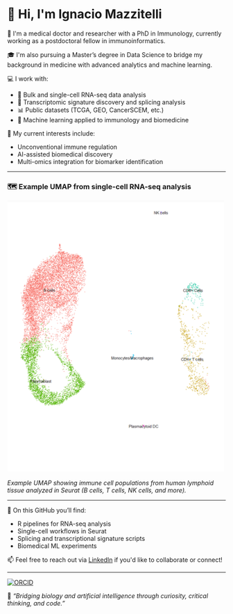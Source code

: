 # 👋 Hi, I'm Ignacio Mazzitelli

🧬 I'm a medical doctor and researcher with a PhD in Immunology, currently working as a postdoctoral fellow in immunoinformatics.

🎓 I'm also pursuing a Master’s degree in Data Science to bridge my background in medicine with advanced analytics and machine learning.

💻 I work with:
- 🧪 Bulk and single-cell RNA-seq data analysis  
- 🧠 Transcriptomic signature discovery and splicing analysis  
- 📊 Public datasets (TCGA, GEO, CancerSCEM, etc.)  
- 🤖 Machine learning applied to immunology and biomedicine  

🔬 My current interests include:
- Unconventional immune regulation  
- AI-assisted biomedical discovery  
- Multi-omics integration for biomarker identification  

---

### 🗺️ Example UMAP from single-cell RNA-seq analysis

<img src="umap_scRNAseq_clusters.png" width="500"/>

*Example UMAP showing immune cell populations from human lymphoid tissue analyzed in Seurat (B cells, T cells, NK cells, and more).*

---

🚀 On this GitHub you’ll find:
- R pipelines for RNA-seq analysis  
- Single-cell workflows in Seurat  
- Splicing and transcriptional signature scripts  
- Biomedical ML experiments

📫 Feel free to reach out via [LinkedIn](https://www.linkedin.com/in/ignaciomazzitelli) if you'd like to collaborate or connect!

---

[![ORCID](https://img.shields.io/badge/ORCID-0000--0001--9351--5799-a6ce39?logo=orcid&style=flat-square)](https://orcid.org/0000-0001-9351-5799)

🧪 *“Bridging biology and artificial intelligence through curiosity, critical thinking, and code.”*
